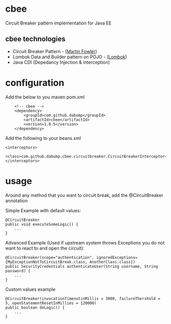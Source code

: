 # cbee
Circuit Breaker pattern implementation for Java EE

## cbee technologies
* Circuit Breaker Pattern - ([Martin Fowler](https://martinfowler.com/bliki/CircuitBreaker.html))
* Lombok Data and Builder pattern on POJO - ([Lombok](https://projectlombok.org))
* Java CDI (Depedancy Injection & interception)

# configuration
Add the below to you maven pom.xml

        <!-- cbee -->
        <dependency>
            <groupId>com.github.dabump</groupId>
            <artifactId>cbee</artifactId>
            <version>1.0.5</version>
        </dependency>

Add the following to your beans.xml

    <interceptors>
        <class>com.github.dabump.cbee.circuitbreaker.CircuitBreakerInterceptor</class>
    </interceptors>

# usage
Around any method that you want to circuit break, add the @CircuitBreaker annotation

Simple Example with default values:
    
    @CircuitBreaker
    public void executeSomeLogic() {
        ...
    }

Advanced Example (Used if upstream system throws Exceptions you do not want to react to and open the circuit):
    
    @CircuitBreaker(scope="authentication", ignoredExceptions={MyExceptionNotToCircuitBreak.class, AnotherClass.class})
    public SecurityCredentials authenticateUser(String username, String password) {
        ...
    }
    
Custom values example

    @CircuitBreaker(invocationTimeoutinMillis = 3000, failureThershold = 5, openStatementResetInMillies = 120000)
    public boolean doLogic() {
        ...
    }
